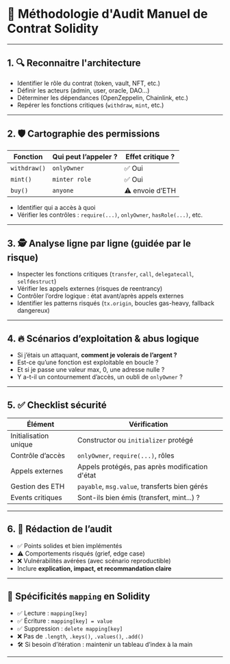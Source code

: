 
# 🧠 Méthodologie d'Audit Manuel de Contrat Solidity

---

## 1. 🔍 Reconnaitre l'architecture

- Identifier le rôle du contrat (token, vault, NFT, etc.)
- Définir les acteurs (admin, user, oracle, DAO…)
- Déterminer les dépendances (OpenZeppelin, Chainlink, etc.)
- Repérer les fonctions critiques (`withdraw`, `mint`, etc.)

---

## 2. 🛡️ Cartographie des permissions

| Fonction        | Qui peut l’appeler ?  | Effet critique ? |
|----------------|------------------------|------------------|
| `withdraw()`    | `onlyOwner`            | ✅ Oui            |
| `mint()`        | `minter role`          | ✅ Oui            |
| `buy()`         | `anyone`               | ⚠️ envoie d’ETH    |

- Identifier qui a accès à quoi
- Vérifier les contrôles : `require(...)`, `onlyOwner`, `hasRole(...)`, etc.

---

## 3. 🕵️ Analyse ligne par ligne (guidée par le risque)

- Inspecter les fonctions critiques (`transfer`, `call`, `delegatecall`, `selfdestruct`)
- Vérifier les appels externes (risques de reentrancy)
- Contrôler l’ordre logique : état avant/après appels externes
- Identifier les patterns risqués (`tx.origin`, boucles gas-heavy, fallback dangereux)

---

## 4. 🔥 Scénarios d’exploitation & abus logique

- Si j’étais un attaquant, **comment je volerais de l’argent ?**
- Est-ce qu’une fonction est exploitable en boucle ?
- Et si je passe une valeur max, 0, une adresse nulle ?
- Y a-t-il un contournement d’accès, un oubli de `onlyOwner` ?

---

## 5. ✅ Checklist sécurité

| Élément                  | Vérification                            |
|--------------------------|------------------------------------------|
| Initialisation unique    | Constructor ou `initializer` protégé     |
| Contrôle d’accès         | `onlyOwner`, `require(...)`, rôles        |
| Appels externes          | Appels protégés, pas après modification d'état |
| Gestion des ETH          | `payable`, `msg.value`, transferts bien gérés |
| Events critiques         | Sont-ils bien émis (transfert, mint...) ? |

---

## 6. 📝 Rédaction de l’audit

- ✅ Points solides et bien implémentés
- ⚠️ Comportements risqués (grief, edge case)
- ❌ Vulnérabilités avérées (avec scénario reproductible)
- Inclure **explication, impact, et recommandation claire**

---

## 🧠 Spécificités `mapping` en Solidity

- ✅ Lecture : `mapping[key]`
- ✅ Écriture : `mapping[key] = value`
- ✅ Suppression : `delete mapping[key]`
- ❌ Pas de `.length`, `.keys()`, `.values()`, `.add()`
- 🛠️ Si besoin d’itération : maintenir un tableau d’index à la main

---

